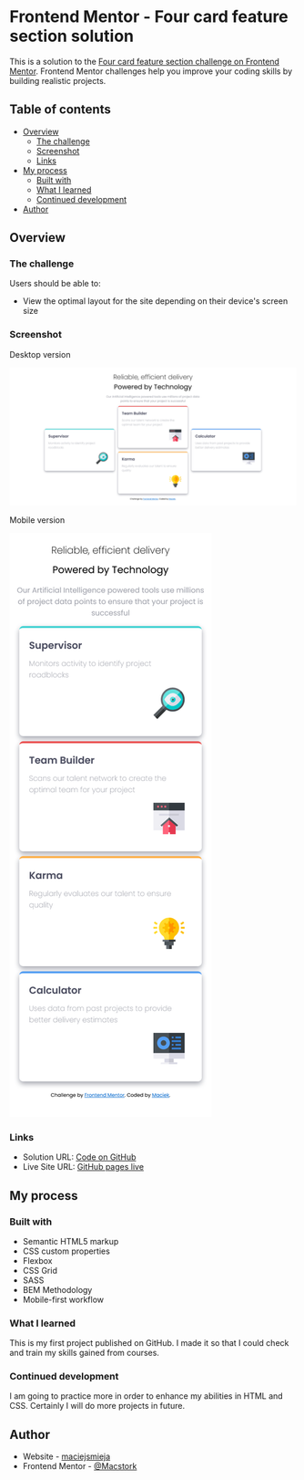 # Frontend Mentor - Four card feature section solution

This is a solution to the [Four card feature section challenge on Frontend Mentor](https://www.frontendmentor.io/challenges/four-card-feature-section-weK1eFYK). Frontend Mentor challenges help you improve your coding skills by building realistic projects.

## Table of contents

- [Overview](#overview)
  - [The challenge](#the-challenge)
  - [Screenshot](#screenshot)
  - [Links](#links)
- [My process](#my-process)
  - [Built with](#built-with)
  - [What I learned](#what-i-learned)
  - [Continued development](#continued-development)
- [Author](#author)


## Overview

### The challenge

Users should be able to:

- View the optimal layout for the site depending on their device's screen size

### Screenshot

Desktop version

![desktop version](/screenshots/desktop_version.png)

Mobile version

![mobile version](/screenshots/mobile_version.png)

### Links

- Solution URL: [Code on GitHub](https://github.com/maciejsmieja/Frontend-Mentor---Four-card-feature-section-solution)
- Live Site URL: [GitHub pages live ](https://maciejsmieja.github.io/Frontend-Mentor---Four-card-feature-section-solution/)

## My process

### Built with

- Semantic HTML5 markup
- CSS custom properties
- Flexbox
- CSS Grid
- SASS
- BEM Methodology
- Mobile-first workflow


### What I learned

This is my first project published on GitHub. I made it so that I could check and train my skills gained from courses.

### Continued development

I am going to practice more in order to enhance my abilities in HTML and CSS. Certainly I will do more projects in future.


## Author

- Website - [maciejsmieja](https://www.your-site.com)
- Frontend Mentor - [@Macstork](https://www.frontendmentor.io/profile/Macstork)
<!-- - Twitter - [@yourusername](https://www.twitter.com/yourusername)/ -->

